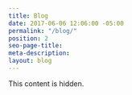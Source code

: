 ```yaml
---
title: Blog
date: 2017-06-06 12:06:00 -05:00
permalink: "/blog/"
position: 2
seo-page-title:
meta-description:
layout: blog
---
```


This content is hidden.
